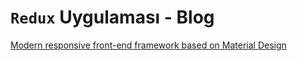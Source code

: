 # `Redux` Uygulaması - Blog

[Modern responsive front-end framework based on Material Design](https://materializecss.com/getting-started.html)
